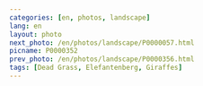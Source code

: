 ```yaml
---
categories: [en, photos, landscape]
lang: en
layout: photo
next_photo: /en/photos/landscape/P0000057.html
picname: P0000352
prev_photo: /en/photos/landscape/P0000356.html
tags: [Dead Grass, Elefantenberg, Giraffes]
---
```

